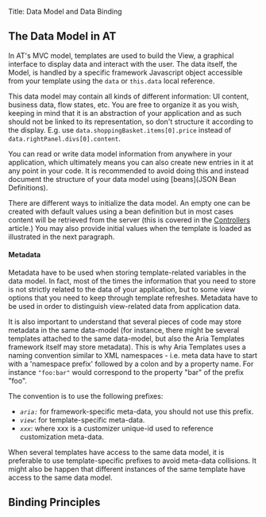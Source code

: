 Title: Data Model and Data Binding


## The Data Model in AT

In AT's MVC model, templates are used to build the View, a graphical interface to display data and interact with the user.  The data itself, the Model, is handled by a specific framework Javascript object accessible from your template using the <code>data</code> or <code>this.data</code> local reference.

This data model may contain all kinds of different information: UI content, business data, flow states, etc.  You are free to organize it as you wish, keeping in mind that it is an abstraction of your application and as such should not be linked to its representation, so don't structure it according to the display.
E.g. use <code>data.shoppingBasket.items[0].price</code> instead of <code>data.rightPanel.divs[0].content</code>.

You can read or write data model information from anywhere in your application, which ultimately means you can also create new entries in it at any point in your code.  It is recommended to avoid doing this and instead document the structure of your data model using [beans](JSON Bean Definitions).

There are different ways to initialize the data model.  An empty one can be created with default values using a bean definition but in most cases content will be retrieved from the server (this is covered in the [Controllers](Controllers) article.)  You may also provide initial values when the template is loaded as illustrated in the next paragraph.

#### Metadata

Metadata have to be used when storing template-related variables in the data model. In fact, most of the times the information that you need to store is not strictly related to the data of your application, but to some view options that you need to keep through template refreshes. Metadata have to be used in order to distinguish view-related data from application data.

It is also important to understand that several pieces of code may store metadata in the same data-model (for instance, there might be several templates attached to the same data-model, but also the Aria Templates framework itself may store metadata).
This is why Aria Templates uses a naming convention similar to XML namespaces - i.e. meta data have to start with a 'namespace prefix' followed by a colon and by a property name.
For instance <code>"foo:bar"</code> would correspond to the property "bar" of the prefix "foo".

The convention is to use the following prefixes:

* *<code>aria:</code>* for framework-specific meta-data, you should not use this prefix.
* *<code>view</code>*: for template-specific meta-data.
* *<code>xxx</code>*: where xxx is a customizer unique-id used to reference customization meta-data.

When several templates have access to the same data model, it is preferable to use template-specific prefixes to avoid meta-data collisions. It might also be happen that different instances of the same template have access to the same data model.


## Binding Principles